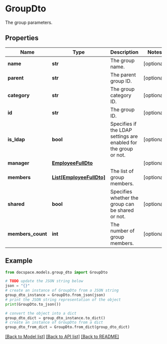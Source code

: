 # GroupDto

The group parameters.

## Properties

Name | Type | Description | Notes
------------ | ------------- | ------------- | -------------
**name** | **str** | The group name. | [optional] 
**parent** | **str** | The parent group ID. | [optional] 
**category** | **str** | The group category ID. | [optional] 
**id** | **str** | The group ID. | [optional] 
**is_ldap** | **bool** | Specifies if the LDAP settings are enabled for the group or not. | [optional] 
**manager** | [**EmployeeFullDto**](EmployeeFullDto.md) |  | [optional] 
**members** | [**List[EmployeeFullDto]**](EmployeeFullDto.md) | The list of group members. | [optional] 
**shared** | **bool** | Specifies whether the group can be shared or not. | [optional] 
**members_count** | **int** | The number of group members. | [optional] 

## Example

```python
from docspace.models.group_dto import GroupDto

# TODO update the JSON string below
json = "{}"
# create an instance of GroupDto from a JSON string
group_dto_instance = GroupDto.from_json(json)
# print the JSON string representation of the object
print(GroupDto.to_json())

# convert the object into a dict
group_dto_dict = group_dto_instance.to_dict()
# create an instance of GroupDto from a dict
group_dto_from_dict = GroupDto.from_dict(group_dto_dict)
```
[[Back to Model list]](../README.md#documentation-for-models) [[Back to API list]](../README.md#documentation-for-api-endpoints) [[Back to README]](../README.md)


